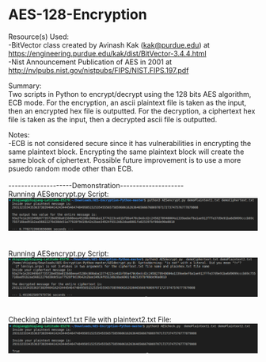 # AES-128-Encryption



Resource(s) Used: </br>
-BitVector class created by Avinash Kak (kak@purdue.edu) at https://engineering.purdue.edu/kak/dist/BitVector-3.4.4.html </br>
-Nist Announcement Publication of AES in 2001 at http://nvlpubs.nist.gov/nistpubs/FIPS/NIST.FIPS.197.pdf </br>

Summary:</br>
Two scripts in Python to encrypt/decrypt using the 128 bits AES algorithm, ECB mode. For the encryption, an ascii plaintext file is taken as the input, then an encrypted hex file is outputted. For the decryption, a ciphertext hex file is taken as the input, then a decrypted ascii file is outputted.</br>

Notes: </br> 
-ECB is not considered secure since it has vulnerabilities in encrypting the same plaintext block. Encrypting the same plaintext block will create the same block of ciphertext. Possible future improvement is to use a more psuedo random mode other than ECB.</br>
<br />
--------------------Demonstration--------------------<br />
Running AESencrypt.py Script: <br />
![encrypt](/Demo/1.encrypt.png)
<br /><br /><br />
Running AESencrypt.py Script: <br />
![decrypt](/Demo/2.decrypt.png)
<br /><br /><br />
Checking plaintext1.txt File with plaintext2.txt File: <br />
![check](/Demo/3.check.png)
<br /><br /><br />

